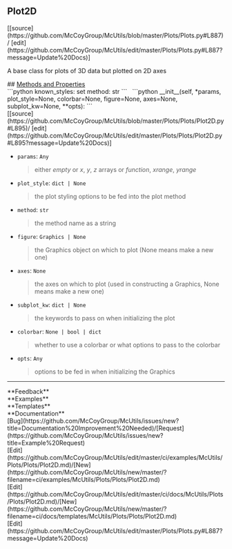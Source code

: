 ## <a id="McUtils.Plots.Plots.Plot2D">Plot2D</a> 

<div class="docs-source-link" markdown="1">
[[source](https://github.com/McCoyGroup/McUtils/blob/master/Plots/Plots.py#L887)/
[edit](https://github.com/McCoyGroup/McUtils/edit/master/Plots/Plots.py#L887?message=Update%20Docs)]
</div>

A base class for plots of 3D data but plotted on 2D axes







<div class="collapsible-section">
 <div class="collapsible-section collapsible-section-header" markdown="1">
## <a class="collapse-link" data-toggle="collapse" href="#methods" markdown="1"> Methods and Properties</a> <a class="float-right" data-toggle="collapse" href="#methods"><i class="fa fa-chevron-down"></i></a>
 </div>
 <div class="collapsible-section collapsible-section-body collapse show" id="methods" markdown="1">
 ```python
known_styles: set
method: str
```
<a id="McUtils.Plots.Plots.Plot2D.__init__" class="docs-object-method">&nbsp;</a> 
```python
__init__(self, *params, plot_style=None, colorbar=None, figure=None, axes=None, subplot_kw=None, **opts): 
```
<div class="docs-source-link" markdown="1">
[[source](https://github.com/McCoyGroup/McUtils/blob/master/Plots/Plots/Plot2D.py#L895)/
[edit](https://github.com/McCoyGroup/McUtils/edit/master/Plots/Plots/Plot2D.py#L895?message=Update%20Docs)]
</div>

  - `params`: `Any`
    > either _empty_ or _x_, _y_, _z_ arrays or _function_, _xrange_, _yrange_
  - `plot_style`: `dict | None`
    > the plot styling options to be fed into the plot method
  - `method`: `str`
    > the method name as a string
  - `figure`: `Graphics | None`
    > the Graphics object on which to plot (None means make a new one)
  - `axes`: `None`
    > the axes on which to plot (used in constructing a Graphics, None means make a new one)
  - `subplot_kw`: `dict | None`
    > the keywords to pass on when initializing the plot
  - `colorbar`: `None | bool | dict`
    > whether to use a colorbar or what options to pass to the colorbar
  - `opts`: `Any`
    > options to be fed in when initializing the Graphics
 </div>
</div>












---


<div markdown="1" class="text-secondary">
<div class="container">
  <div class="row">
   <div class="col" markdown="1">
**Feedback**   
</div>
   <div class="col" markdown="1">
**Examples**   
</div>
   <div class="col" markdown="1">
**Templates**   
</div>
   <div class="col" markdown="1">
**Documentation**   
</div>
   <div class="col" markdown="1">
   
</div>
   <div class="col" markdown="1">
   
</div>
   <div class="col" markdown="1">
   
</div>
</div>
  <div class="row">
   <div class="col" markdown="1">
[Bug](https://github.com/McCoyGroup/McUtils/issues/new?title=Documentation%20Improvement%20Needed)/[Request](https://github.com/McCoyGroup/McUtils/issues/new?title=Example%20Request)   
</div>
   <div class="col" markdown="1">
[Edit](https://github.com/McCoyGroup/McUtils/edit/master/ci/examples/McUtils/Plots/Plots/Plot2D.md)/[New](https://github.com/McCoyGroup/McUtils/new/master/?filename=ci/examples/McUtils/Plots/Plots/Plot2D.md)   
</div>
   <div class="col" markdown="1">
[Edit](https://github.com/McCoyGroup/McUtils/edit/master/ci/docs/McUtils/Plots/Plots/Plot2D.md)/[New](https://github.com/McCoyGroup/McUtils/new/master/?filename=ci/docs/templates/McUtils/Plots/Plots/Plot2D.md)   
</div>
   <div class="col" markdown="1">
[Edit](https://github.com/McCoyGroup/McUtils/edit/master/Plots/Plots.py#L887?message=Update%20Docs)   
</div>
   <div class="col" markdown="1">
   
</div>
   <div class="col" markdown="1">
   
</div>
   <div class="col" markdown="1">
   
</div>
</div>
</div>
</div>